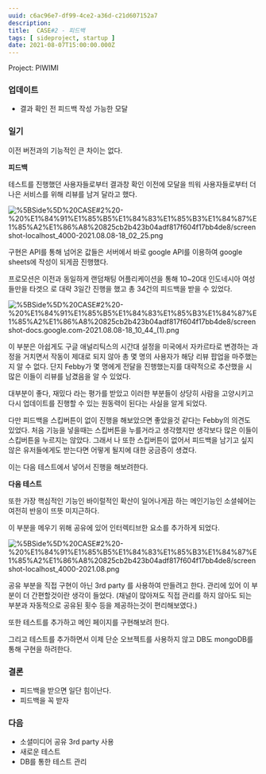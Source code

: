 ```yaml
---
uuid: c6ac96e7-df99-4ce2-a36d-c21d607152a7
description: 
title:  CASE#2 - 피드백
tags: [ sideproject, startup ]
date: 2021-08-07T15:00:00.000Z
---
```






Project: PIWIMI



### 업데이트

- 결과 확인 전 피드백 작성 가능한 모달

### 일기

이전 버전과의 기능적인 큰 차이는 없다.

**피드백**

테스트를 진행했던 사용자들로부터 결과창 확인 이전에 모달을 띄워 사용자들로부터 더 나은 서비스를 위해 리뷰를 남겨 달라고 했다.

![%5BSide%5D%20CASE#2%20-%20%E1%84%91%E1%85%B5%E1%84%83%E1%85%B3%E1%84%87%E1%85%A2%E1%86%A8%20825cb2b423b04adf817f604f17bb4de8/screenshot-localhost_4000-2021.08.08-18_02_25.png](https://vault-r2.dorage.io/c6ac96e7-df99-4ce2-a36d-c21d607152a7/5bside_5d_20case_2_20_20_e1_84_91_e1_85_b5_e1_84_83_e1_85_b3_e1_84_87_e1_85_a2_e1_86_a8_20825cb2b423b04adf817f604f17bb4de8_screenshot_localhost_4000_2021_08_08_18_02_25_png.png)

구현은 API를 통해 넘어온 값들은 서버에서 바로 google API를 이용하여 google sheets에 작성이 되게끔 진행했다.

프로모션은 이전과 동일하게 랜덤채팅 어플리케이션을 통해 10~20대 인도네시아 여성들만을 타겟으 로 대략 3일간 진행을 했고 총 34건의 피드백을 받을 수 있었다.

![%5BSide%5D%20CASE#2%20-%20%E1%84%91%E1%85%B5%E1%84%83%E1%85%B3%E1%84%87%E1%85%A2%E1%86%A8%20825cb2b423b04adf817f604f17bb4de8/screenshot-docs.google.com-2021.08.08-18_10_44_(1).png](https://vault-r2.dorage.io/c6ac96e7-df99-4ce2-a36d-c21d607152a7/5bside_5d_20case_2_20_20_e1_84_91_e1_85_b5_e1_84_83_e1_85_b3_e1_84_87_e1_85_a2_e1_86_a8_20825cb2b423b04adf817f604f17bb4de8_screenshot_docs_google_com_2021_08_08_18_10_44_1_png.png)

이 부분은 아쉽게도 구글 애널리틱스의 시간대 설정을 미국에서 자카르타로 변경하는 과정을 거치면서 작동이 제대로 되지 않아 총 몇 명의 사용자가 해당 리뷰 팝업을 마주했는지 알 수 없다. 단지 Febby가 몇 명에게 전달을 진행했는지를 대략적으로 추산했을 시 많은 이들이 리뷰를 남겼음을 알 수 있었다.

대부분이 좋다, 재밌다 라는 평가를 받았고 이러한 부분들이 상당히 사람을 고양시키고 다시 업데이트를 진행할 수 있는 원동력이 된다는 사실을 알게 되었다.

다만 피드백을 스킵버튼이 없이 진행을 해보았으면 좋았을것 같다는 Febby의 의견도 있었다. 처음 기능을 넣을때는 스킵버튼을 누를거라고 생각했지만 생각보다 많은 이들이 스킵버튼을 누르지는 않았다. 그래서 나 또한 스킵버튼이 없어서 피드백을 남기고 싶지 않은 유저들에게도 받는다면 어떻게 될지에 대한 궁금증이 생겼다.

이는 다음 테스트에서 넣어서 진행을 해보려한다.

**다음 테스트**

또한 가장 핵심적인 기능인 바이럴적인 확산이 일어나게끔 하는 메인기능인 소셜쉐어는 여전히 반응이 뜨뜻 미지근하다.

이 부분을 메우기 위해 공유에 있어 인터렉티브한 요소를 추가하게 되었다.

![%5BSide%5D%20CASE#2%20-%20%E1%84%91%E1%85%B5%E1%84%83%E1%85%B3%E1%84%87%E1%85%A2%E1%86%A8%20825cb2b423b04adf817f604f17bb4de8/screenshot-localhost_4000-2021.08.png](https://vault-r2.dorage.io/c6ac96e7-df99-4ce2-a36d-c21d607152a7/5bside_5d_20case_2_20_20_e1_84_91_e1_85_b5_e1_84_83_e1_85_b3_e1_84_87_e1_85_a2_e1_86_a8_20825cb2b423b04adf817f604f17bb4de8_screenshot_localhost_4000_2021_08_png.png)

공유 부분을 직접 구현이 아닌 3rd party 를 사용하여 만들려고 한다. 관리에 있어 이 부분이 더 간편할것이란 생각이 들었다. (채널이 많아져도 직접 관리를 하지 않아도 되는 부분과 자동적으로 공유된 횟수 등을 제공하는것이 편리해보였다.)

또한 테스트를 추가하고 메인 페이지를 구현해보려 한다.

그리고 테스트를 추가하면서 이제 단순 오브젝트를 사용하지 않고 DB도 mongoDB를 통해 구현을 하려한다.

### 결론

- 피드백을 받으면 일단 힘이난다.
- 피드백을 꼭 받자

### 다음

- 소셜미디어 공유 3rd party 사용
- 새로운 테스트
- DB를 통한 테스트 관리
